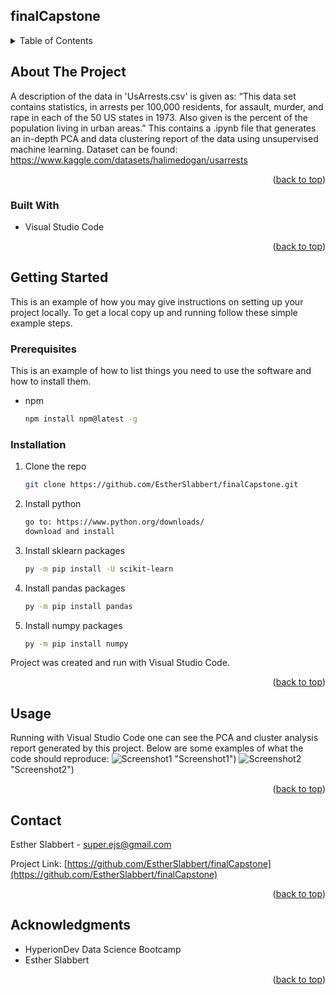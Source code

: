 ## finalCapstone

<!-- TABLE OF CONTENTS -->
<details>
  <summary>Table of Contents</summary>
  <ol>
    <li>
      <a href="#about-the-project">About The Project</a>
      <ul>
        <li><a href="#built-with">Built With</a></li>
      </ul>
    </li>
    <li>
      <a href="#getting-started">Getting Started</a>
      <ul>
        <li><a href="#prerequisites">Prerequisites</a></li>
        <li><a href="#installation">Installation</a></li>
      </ul>
    </li>
    <li><a href="#usage">Usage</a></li>
    <li><a href="#contact">Contact</a></li>
    <li><a href="#acknowledgments">Acknowledgments</a></li>
  </ol>
</details>

<!-- ABOUT THE PROJECT -->
## About The Project

A description of the data in 'UsArrests.csv' is given as: “This data set contains statistics, in arrests per 100,000 residents, for assault, murder, and rape in each of the 50 US states in 1973. Also given is the percent of the population living in urban areas.”
This contains a .ipynb file that generates an in-depth PCA and data clustering report of the data using unsupervised machine learning.
Dataset can be found: https://www.kaggle.com/datasets/halimedogan/usarrests

<p align="right">(<a href="#readme-top">back to top</a>)</p>



### Built With

* Visual Studio Code

<p align="right">(<a href="#readme-top">back to top</a>)</p>



<!-- GETTING STARTED -->
## Getting Started

This is an example of how you may give instructions on setting up your project locally.
To get a local copy up and running follow these simple example steps.

### Prerequisites

This is an example of how to list things you need to use the software and how to install them.
* npm
  ```sh
  npm install npm@latest -g
  ```

### Installation

1. Clone the repo
   ```sh
   git clone https://github.com/EstherSlabbert/finalCapstone.git
   ```
2. Install python
   ```sh
   go to: https://www.python.org/downloads/
   download and install
   ```
3. Install sklearn packages
   ```sh
   py -m pip install -U scikit-learn
   ```
4. Install pandas packages
   ```sh
   py -m pip install pandas
   ```
5. Install numpy packages
   ```sh
   py -m pip install numpy
   ```
Project was created and run with Visual Studio Code.


<p align="right">(<a href="#readme-top">back to top</a>)</p>



<!-- USAGE EXAMPLES -->
## Usage

Running with Visual Studio Code one can see the PCA and cluster analysis report generated by this project.
Below are some examples of what the code should reproduce:
![Screenshot1](https://github.com/EstherSlabbert/finalCapstone/blob/main/Picture1.jpg?raw=true) "Screenshot1")
![Screenshot2](https://github.com/EstherSlabbert/finalCapstone/blob/main/Picture2.jpg?raw=true) "Screenshot2")

<p align="right">(<a href="#readme-top">back to top</a>)</p>



<!-- CONTACT -->
## Contact

Esther Slabbert - super.ejs@gmail.com

Project Link: [https://github.com/EstherSlabbert/finalCapstone](https://github.com/EstherSlabbert/finalCapstone)

<p align="right">(<a href="#readme-top">back to top</a>)</p>



<!-- ACKNOWLEDGMENTS -->
## Acknowledgments

* HyperionDev Data Science Bootcamp
* Esther Slabbert

<p align="right">(<a href="#readme-top">back to top</a>)</p>
